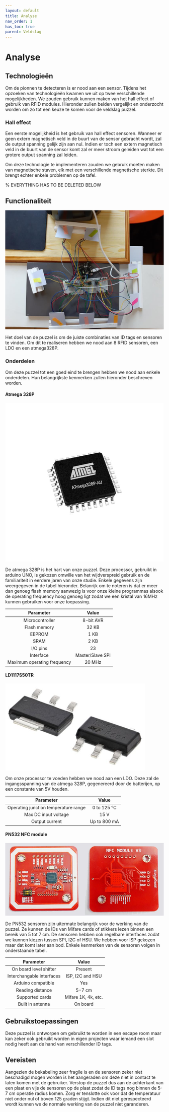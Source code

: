 ```yaml
---
layout: default
title: Analyse
nav_order: 1
has_toc: true
parent: Veldslag
---
```


# Analyse

## Technologieën

Om de pionnen te detecteren is er nood aan een sensor. Tijdens het opzoeken van technologieën kwamen we uit op twee verschillende mogelijkheden. We zouden gebruik kunnen maken van het hall effect of gebruik van RFID modules. Hieronder zullen beiden vergelijkt en onderzocht worden om zo tot een keuze te komen voor de veldslag puzzel.

### Hall effect

Een eerste mogelijkheid is het gebruik van hall effect sensoren. Wanneer er geen extern magnetisch veld in de buurt van de sensor gebracht wordt, zal de output spanning gelijk zijn aan nul. Indien er toch een extern magnetisch veld in de buurt van de sensor komt zal er meer stroom geleiden wat tot een grotere output spanning zal leiden. 

Om deze technologie te implementeren zouden we gebruik moeten maken van magnetische staven, elk met een verschillende magnetische sterkte. Dit brengt echter enkele problemen op de tafel. 


















% EVERYTHING HAS TO BE DELETED BELOW


## Functionaliteit

![Preview puzzle with arduino uno board](../Images/RFIDArduinoBoard.png)

Het doel van de puzzel is om de juiste combinaties van ID tags en sensoren te vinden. Om dit te realiseren hebben we nood aan 8 RFID sensoren, een LDO en een atmega328P.

### Onderdelen

Om deze puzzel tot een goed eind te brengen hebben we nood aan enkele onderdelen. Hun belangrijkste kenmerken zullen hieronder beschreven worden.

#### Atmega 328P

![Atmega 328P Image](../Images/atmegaimage.png)

De atmega 328P is het hart van onze puzzel. Deze processor, gebruikt in arduino UNO, is gekozen omwille van het wijdverspreid gebruik en de familiariteit in eerdere jaren van onze studie. Enkele gegevens zijn weergegeven in de tabel hieronder. Belanrijk om te noteren is dat er meer dan genoeg flash memory aanwezig is voor onze kleine programmas alsook de operating frequency hoog genoeg ligt zodat we een kristal van 16MHz kunnen gebruiken voor onze toepassing.

| Parameter                      | Value            |
| :---:                          | :---:            |
| Microcontroller                | 8-bit AVR        |
| Flash memory                   | 32 KB            |
| EEPROM                         | 1 KB             |
| SRAM                           | 2 KB             |
| I/O pins                       | 23               | 
| Interface                      | Master/Slave SPI |
| Maximum operating frequency    | 20 MHz           |

#### LD1117S50TR

![LDO Image](../Images/LDO.png)

Om onze processor te voeden hebben we nood aan een LDO. Deze zal de ingangsspanning van de atmega 328P, gegenereerd door de batterijen, op een constante van 5V houden.

| Parameter                            | Value        |
| :---:                                | :---:        |
| Operating junction temperature range | 0 to 125 °C  |
| Max DC input voltage                 | 15 V         |
| Output current                       | Up to 800 mA |

#### PN532 NFC module

![PN532 Image](../Images/PN532.png)

De PN532 sensoren zijn uitermate belangrijk voor de werking van de puzzel. Ze kunnen de IDs van Mifare cards of stikkers lezen binnen een bereik van 5 tot 7 cm. De sensoren hebben ook regelbare interfaces zodat we kunnen kiezen tussen SPI, I2C of HSU. We hebben voor ISP gekozen maar dat komt later aan bod. Enkele kenmerken van de sensoren volgen in onderstaande tabel.

| Parameter                 | Value               |
| :---:                     | :---:               |
| On board level shifter    | Present             |
| Interchangable interfaces | ISP, I2C and HSU    |
| Arduino compatible        | Yes                 |
| Reading distance          | 5-7 cm              |
| Supported cards           | Mifare 1K, 4k, etc. |
| Built in antenna          | On board            |

## Gebruikstoepassingen

Deze puzzel is ontworpen om gebruikt te worden in een escape room maar kan zeker ook gebruikt worden in eigen projecten waar iemand een slot nodig heeft aan de hand van verschillender ID tags.

## Vereisten

Aangezien de bekabeling zeer fragile is en de sensoren zeker niet beschadigd mogen worden is het aangeraden om deze niet in contact te laten komen met de gebruiker. Verstop de puzzel dus aan de achterkant van een plaat en vijs de sensoren op de plaat zodat de ID tags nog binnen de 5-7 cm operatie radius komen. Zorg er tenslotte ook voor dat de temperatuur niet onder nul of boven 125 graden stijgt. Indien dit niet gerespecteerd wordt kunnen we de normale werking van de puzzel niet garanderen.